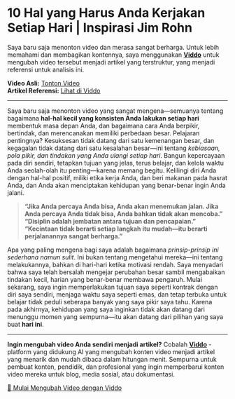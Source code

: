 # 10 Hal yang Harus Anda Kerjakan Setiap Hari | Inspirasi Jim Rohn

Saya baru saja menonton video dan merasa sangat berharga. Untuk lebih memahami dan membagikan kontennya, saya menggunakan **[Viddo](https://viddo.pro/)** untuk mengubah video tersebut menjadi artikel yang terstruktur, yang menjadi referensi untuk analisis ini.

**Video Asli:** [Tonton Video](https://www.youtube.com/watch?v=pWfGD883EME)  
**Artikel Referensi:** [Lihat di Viddo](https://viddo.pro/zh/video-result/c392df1a-02ef-4479-b163-77c161517b16)

---

Saya baru saja menonton video yang sangat mengena—semuanya tentang bagaimana **hal-hal kecil yang konsisten Anda lakukan setiap hari** membentuk masa depan Anda, dan bagaimana cara Anda berpikir, bertindak, dan merencanakan memiliki perbedaan besar. Pelajaran pentingnya? Kesuksesan tidak datang dari satu kemenangan besar, dan kegagalan tidak datang dari satu kesalahan besar—ini tentang *kebiasaan, pola pikir, dan tindakan yang Anda ulangi setiap hari*. Bangun kepercayaan pada diri sendiri, tetapkan tujuan yang jelas, terus belajar, dan kelola waktu Anda seolah-olah itu penting—karena memang begitu. Kelilingi diri Anda dengan hal-hal positif, miliki etika kerja Anda, dan beri makanan pada hasrat Anda, dan Anda akan menciptakan kehidupan yang benar-benar ingin Anda jalani.

> **“Jika Anda percaya Anda bisa, Anda akan menemukan jalan. Jika Anda percaya Anda tidak bisa, Anda bahkan tidak akan mencoba.”**  
> **“Disiplin adalah jembatan antara tujuan dan pencapaian.”**  
> **“Kecintaan tidak berarti setiap langkah itu mudah—itu berarti perjalanannya sangat berharga.”**  

Apa yang paling mengena bagi saya adalah bagaimana *prinsip-prinsip ini sederhana namun sulit*. Ini bukan tentang mengetahui mereka—ini tentang melakukannya, bahkan di hari-hari ketika motivasi rendah. Saya menyadari bahwa saya telah bersalah mengejar perubahan besar sambil mengabaikan tindakan kecil, harian yang benar-benar membawa pengaruh. Mulai sekarang, saya ingin memperlakukan tujuan saya seperti kontrak dengan diri saya sendiri, menjaga waktu saya seperti emas, dan tetap terbuka untuk belajar tidak peduli seberapa banyak yang saya pikir saya tahu. Karena pada akhirnya, kehidupan yang saya inginkan tidak akan datang dari menunggu momen yang sempurna—itu akan datang dari pilihan yang saya buat **hari ini**.

---

**Ingin mengubah video Anda sendiri menjadi artikel?** Cobalah **[Viddo](https://viddo.pro/)** - platform yang didukung AI yang mengubah konten video menjadi artikel yang menarik dan mudah dibaca dalam hitungan menit. Sempurna untuk pembuat konten, pendidik, dan profesional yang ingin memperbarui konten video mereka untuk blog, media sosial, atau dokumentasi.

[🚀 Mulai Mengubah Video dengan Viddo](https://viddo.pro/)
